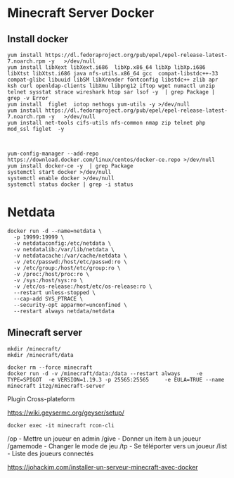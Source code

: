 # Minecraft Server Docker

## Install docker
```
yum install https://dl.fedoraproject.org/pub/epel/epel-release-latest-7.noarch.rpm -y   >/dev/null  
yum install libXext libXext.i686  libXp.x86_64 libXp libXp.i686 libXtst libXtst.i686 java nfs-utils.x86_64 gcc  compat-libstdc++-33 compat-glibc libuuid libSM libXrender fontconfig libstdc++ zlib apr ksh curl openldap-clients libXmu libpng12 iftop wget numactl unzip telnet sysstat strace wireshark htop sar lsof -y  | grep Package | grep -v Error
yum install  figlet  iotop nethogs yum-utils -y >/dev/null  
yum install https://dl.fedoraproject.org/pub/epel/epel-release-latest-7.noarch.rpm -y   >/dev/null 
yum install net-tools cifs-utils nfs-common nmap zip telnet php mod_ssl figlet  -y



yum-config-manager --add-repo https://download.docker.com/linux/centos/docker-ce.repo >/dev/null
yum install docker-ce -y  | grep Package 
systemctl start docker >/dev/null
systemctl enable docker >/dev/null
systemctl status docker | grep -i status
```

# Netdata

```
docker run -d --name=netdata \
  -p 19999:19999 \
  -v netdataconfig:/etc/netdata \
  -v netdatalib:/var/lib/netdata \
  -v netdatacache:/var/cache/netdata \
  -v /etc/passwd:/host/etc/passwd:ro \
  -v /etc/group:/host/etc/group:ro \
  -v /proc:/host/proc:ro \
  -v /sys:/host/sys:ro \
  -v /etc/os-release:/host/etc/os-release:ro \
  --restart unless-stopped \
  --cap-add SYS_PTRACE \
  --security-opt apparmor=unconfined \
  --restart always netdata/netdata
  ```

## Minecraft server

```
mkdir /minecraft/
mkdir /minecraft/data

docker rm --force minecraft
docker run -d -v /minecraft/data:/data --restart always     -e TYPE=SPIGOT  -e VERSION=1.19.3 -p 25565:25565     -e EULA=TRUE --name minecraft itzg/minecraft-server

```

Plugin Cross-plateform

https://wiki.geysermc.org/geyser/setup/


```
docker exec -it minecraft rcon-cli
```

/op <player> - Mettre un joueur en admin
/give <player> <item> - Donner un item à un joueur
/gamemode <mode> - Changer le mode de jeu
/tp <player> - Se téléporter vers un joueur
/list - Liste des joueurs connectés



https://johackim.com/installer-un-serveur-minecraft-avec-docker

